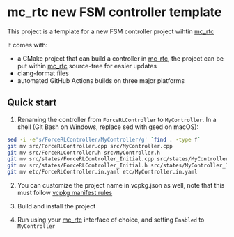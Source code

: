 mc_rtc new FSM controller template
==

This project is a template for a new FSM controller project wihtin [mc_rtc]

It comes with:
- a CMake project that can build a controller in [mc_rtc], the project can be put within [mc_rtc] source-tree for easier updates
- clang-format files
- automated GitHub Actions builds on three major platforms

Quick start
--

1. Renaming the controller from `ForceRLController` to `MyController`. In a shell (Git Bash on Windows, replace sed with gsed on macOS):

```bash
sed -i -e's/ForceRLController/MyController/g' `find . -type f`
git mv src/ForceRLController.cpp src/MyController.cpp
git mv src/ForceRLController.h src/MyController.h
git mv src/states/ForceRLController_Initial.cpp src/states/MyController_Initial.cpp
git mv src/states/ForceRLController_Initial.h src/states/MyController_Initial.h
git mv etc/ForceRLController.in.yaml etc/MyController.in.yaml
```

2. You can customize the project name in vcpkg.json as well, note that this must follow [vcpkg manifest rules](https://github.com/microsoft/vcpkg/blob/master/docs/users/manifests.md)

2. Build and install the project

3. Run using your [mc_rtc] interface of choice, and setting `Enabled` to `MyController`

[mc_rtc]: https://jrl-umi3218.github.io/mc_rtc/
